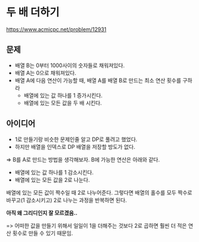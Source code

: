 # 두 배 더하기

https://www.acmicpc.net/problem/12931

## 문제

- 배열 B는 0부터 1000사이의 숫자들로 채워져있다.
- 배열 A는 0으로 채워져있다.
- 배열 A에 다음 연산이 가능할 때, 배열 A를 배열 B로 만드는 최소 연산 횟수를 구하라
  - 배열에 있는 값 하나를 1 증가시킨다.
  - 배열에 있는 모든 값을 두 배 시킨다.

## 아이디어

- 1로 만들기랑 비슷한 문제인줄 알고 DP로 풀려고 했었다.
- 하지만 배열을 인덱스로 DP 배열을 저장할 방도가 없다.

=> B를 A로 만드는 방법을 생각해보자. B에 가능한 연산은 아래와 같다.

- 배열에 있는 값 하나를 1 감소시킨다.
- 배열에 있는 모든 값을 2로 나눈다.

배열에 있는 모든 값이 짝수일 때 2로 나누어준다. 그렇다면 배열의 홀수를 모두 짝수로 바꾸고(1 감소시키고) 2로 나누는 과정을 반복하면 된다.

**아직 왜 그리디인지 잘 모르겠음..**

=> 어떠한 값을 만들기 위해서 일일이 1을 더해주는 것보다 2로 곱하면 훨씬 더 적은 연산 횟수로 만들 수 있기 때문임.